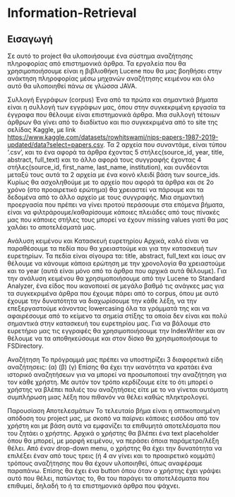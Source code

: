 # Information-Retrieval
## Εισαγωγή
Σε αυτό το project θα υλοποιήσουμε ένα σύστημα αναζήτησης πληροφορίας από επιστημονικά άρθρα. Τα εργαλεία που θα χρησιμοποιήσουμε είναι η βιβλιοθήκη Lucene που θα μας βοηθήσει στην ανάκτηση πληροφορίας μέσω μηχανών αναζήτησης κειμένου και όλο αυτό θα υλοποιηθεί πάνω σε γλώσσα JAVA.

Συλλογή Εγγράφων (corpus)
Ένα από τα πρώτα και σημαντικά βήματα είναι η συλλογή των εγγράφων μας, όπου στην συγκεκριμένη εργασία τα έγγραφα που θέλουμε είναι επιστημονικά άρθρα. Μια συλλογή τέτοιων άρθρων θα γίνει από το διαδίκτυο και πιο συγκεκριμένα από το site της σελίδας Kaggle, με link https://www.kaggle.com/datasets/rowhitswami/nips-papers-1987-2019-updated/data?select=papers.csv. Τα 2 αρχεία που συναντάμε, είναι τύπου ‘.csv’, και το ένα αφορά τα άρθρα έχοντας 5 στήλες(source_id, year, title, abstract, full_text) και το άλλο αφορά τους συγγραφής έχοντας 4 στήλες(source_id, first_name, last_name, institution), και συνδέονται μεταξύ τους αυτά τα 2 αρχεία με ένα κοινό κλειδί βάση των source_ids. Κυρίως θα ασχοληθούμε με το αρχείο που αφορά τα άρθρα και σε 2ο χρόνο (στο προαιρετικό ερώτημα) θα χρειαστεί να πάρουμε και τα δεδομένα από το άλλο αρχείο με τους συγγραφής.
Μια σημαντική προεργασία που πρέπει να γίνει προτού περάσουμε στα επόμενα βήματα, είναι να φιλτράρουμε/καθαρίσουμε κάποιες πλειάδες από τους πίνακές μας που κάποιες στήλες τους μπορεί να έχουν missing values γιατί θα μας χαλάει το αποτελέσματά μας.

Ανάλυση κειμένου και Κατασκευή ευρετηρίου
Αρχικά, καλό είναι να παραθέσουμε τα πεδία που θα χρειαστούμε και για την κατασκευή των ευρετηρίων. Τα πεδία είναι σίγουρα τα: title, abstract, full_text και ίσως αν θέλουμε να κάνουμε κάποια ερώτηση με την χρονολογία θα χρειαστούμε και το year (αυτά είναι μόνο από τα άρθρα που αρχικά αυτά θέλουμε).
Για την ανάλυση κειμένου θα χρησιμοποιήσουμε από την Lucene το Standard Analyzer, ένα είδος που ικανοποιεί σε μεγάλο βαθμό τις ανάγκες μας για τα συγκεκριμένα άρθρα που έχουμε πάρει από το corpus, όπου με αυτό έχουμε την δυνατότητα να διαχωρίσουμε την κάθε λέξη, να την επεξεργαστούμε κάνοντας lowercasing όλα τα γράμματά της και να αφαιρέσουμε από το κείμενο τα σημεία στίξης τα οποία δεν είναι και πολύ σημαντικά στην κατασκευή του ευρετηρίου μας.
Για να βάλουμε στο ευρετήριο μας τις εγγραφές θα χρησιμοποιήσουμε την IndexWriter και αν θέλουμε να τα αποθηκεύσουμε και στον δίσκο θα χρησιμοποιήσουμε to FSDirectory.

Αναζήτηση
Το πρόγραμμά μας πρέπει να υποστηρίζει 3 διαφορετικά είδη αναζήτησεις: (α) (β) (γ)
Επίσης θα έχει την ικανότητα να κρατάει ένα ιστορικό αναζητήσεων για να μπορεί να προσωποποιεί την αναζήτηση για τον κάθε χρήστη. Με αυτόν τον τρόπο κερδίζουμε είτε το ότι μπορεί ο χρήστης να βλέπει παλιές του αναζητήσεις είτε με το να γίνεται αυτόματη συμπλήρωση μιας λέξη που πιθανόν να θέλει καθώς πληκτρολογεί.

Παρουσίαση Αποτελεσμάτων
Το τελευταίο βήμα είναι η οπτικοποιημένη απόδοση του project μας, με σκοπό να παίρνει κάποιες εισόδου από τον χρήστη και με βάση αυτά να εμφανίζει τα επιθυμητά αποτελέσματα που του ζητάει ο χρήστης.
Αρχικά ο χρήστης θα βλέπει ένα text placeholder όπου θα μπορεί, με μορφή κειμένου, να περάσει όποια παράμετρο/λέξη θέλει. Από έναν drop-down menu, ο χρήστης θα έχει την δυνατότητα να επιλέξει έναν από τους τρεις (ή 4 αν γίνει και το προαιρετικό κομμάτι) τρόπους αναζήτησης που θα έχουν υλοποιηθεί, όπως αναφέραμε παραπάνω. Επίσης θα έχει ένα button όπου όταν ο χρήστης έχει γράψει αυτό  που θέλει, πατώντας το, θα του παράγει τα αποτελέσματα που επιθυμεί, δηλαδή το ή τα επιστημονικά άρθρα που ψάχνει.
